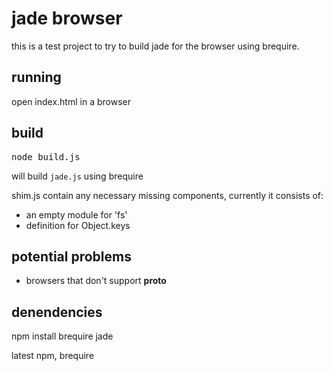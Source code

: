 jade browser
============

this is a test project to try to build jade for the browser using brequire.

running
------

open index.html in a browser


build
------

<pre>node build.js</pre>

will build <code>jade.js</code> using brequire

shim.js contain any necessary missing components, currently it consists of:

* an empty module for 'fs'
* definition for Object.keys


potential problems
-----------
* browsers that don't support __proto__

denendencies
------------

npm install brequire jade

latest npm, brequire
